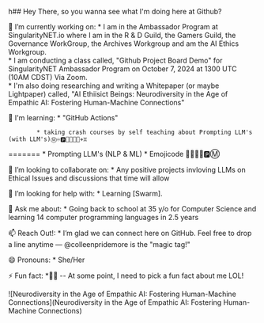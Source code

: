 h## Hey There, so you wanna see what I'm doing here at Github? 

<!--
**colleenpridemore/colleenpridemore** is a ✨ _special_ ✨ repository because its `README.md` (this file) appears on your GitHub profile.

 Insert image tag here -->

🔭 I’m currently working on:
            * I am in the Ambassador Program at SingularityNET.io where  I am in the R & D Guild, the Gamers Guild, the Governance WorkGroup, the Archives Workgroup and am                 the AI Ethics Workgroup.  
            * I am conducting a class called, "Github Project Board Demo" for SingularityNET Ambassador Program on October 7, 2024 at 1300 UTC (10AM CDST) Via Zoom.  
            * I'm also doing researching and writing a Whitepaper (or maybe Lightpaper) called, "AI Ethiisict Beings: Neurodiversity in the Age of Empathic   AI: Fostering 
              Human-Machine Connections"
          
🌱 I'm learning:
            * "GitHub Actions"   

            * taking crash courses by self teaching about Prompting LLM's (with LLM's)Ⓜ️♾️🅿️🤴🏻🧑🏻‍✈️♊
=======
            *  Prompting LLM's (NLP & ML)
            *  Emojicode 👩🏻‍✈️♊🅿️Ⓜ️

            
👯 I’m looking to collaborate on:
          * Any positive projects invloving LLMs on Ethical Issues and discussions that time will allow
            
🤔 I’m looking for help with:
          * Learning [Swarm].
            
💬 Ask me about:
           * Going back to school at 35 y/o for Computer Science and learning 14 computer programming languages in 2.5 years
            
📫 Reach Out!: 
           * I’m glad we can connect here on GitHub. Feel free to drop a line anytime — @colleenpridemore is the "magic tag!"
            
😄 Pronouns:
           * She/Her
            
⚡ Fun fact: 
           *:woman_facepalming: -- At some point, I need to pick a fun fact about me LOL!

![Neurodiversity in the Age of Empathic AI: Fostering Human-Machine Connections](Neurodiversity in the Age of Empathic AI: Fostering Human-Machine Connections)

           
